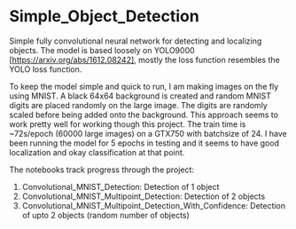 # Simple_Object_Detection
Simple fully convolutional neural network for detecting and localizing objects. The model is based loosely on YOLO9000 [https://arxiv.org/abs/1612.08242], mostly the loss function resembles the YOLO loss function. 


To keep the model simple and quick to run, I am making images on the fly using MNIST. A black 64x64 background is created and random MNIST digits are placed randomly on the large image. The digits are randomly scaled  before being added onto the background. This approach seems to work pretty well for working though this project. The train time is ~72s/epoch (60000 large images) on a GTX750 with batchsize of 24. I have been running the model for 5 epochs in testing and it seems to have good localization and okay classification at that point.

The notebooks track progress through the project:
1) Convolutional_MNIST_Detection: Detection of 1 object
2) Convolutional_MNIST_Multipoint_Detection: Detection of 2 objects
3) Convolutional_MNIST_Multipoint_Detection_With_Confidence: Detection of upto 2 objects (random number of objects) 


